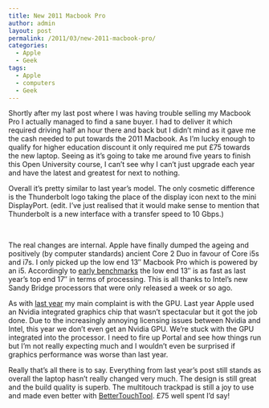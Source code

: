 ```yaml
---
title: New 2011 Macbook Pro
author: admin
layout: post
permalink: /2011/03/new-2011-macbook-pro/
categories:
  - Apple
  - Geek
tags:
  - Apple
  - computers
  - Geek
---
```

Shortly after my last post where I was having trouble selling my Macbook Pro I actually managed to find a sane buyer. I had to deliver it which required driving half an hour there and back but I didn&#8217;t mind as it gave me the cash needed to put towards the 2011 Macbook. As I&#8217;m lucky enough to qualify for higher education discount it only required me put £75 towards the new laptop. Seeing as it&#8217;s going to take me around five years to finish this Open University course, I can&#8217;t see why I can&#8217;t just upgrade each year and have the latest and greatest for next to nothing.

Overall it&#8217;s pretty similar to last year&#8217;s model. The only cosmetic difference is the Thunderbolt logo taking the place of the display icon next to the mini DisplayPort. (edit. I&#8217;ve just realised that it would make sense to mention that Thunderbolt is a new interface with a transfer speed to 10 Gbps.)

&nbsp;

The real changes are internal. Apple have finally dumped the ageing and positively (by computer standards) ancient Core 2 Duo in favour of Core i5s and i7s. I only picked up the low end 13&#8243; Macbook Pro which is powered by an i5. Accordingly to <a title="Macbook Pro benchmarks" href="http://www.macrumors.com/2011/02/25/new-macbook-pro-benchmarks-show-massive-improvement/" target="_blank">early benchmarks</a> the low end 13&#8243; is as fast as last year&#8217;s top end 17&#8243; in terms of processing. This is all thanks to Intel&#8217;s new Sandy Bridge processors that were only released a week or so ago.

As with <a href="http://louishoughton.com/geek/macbook-pro/" target="_blank">last year</a> my main complaint is with the GPU. Last year Apple used an Nvidia integrated graphics chip that wasn&#8217;t spectacular but it got the job done. Due to the increasingly annoying licensing issues between Nvidia and Intel, this year we don&#8217;t even get an Nvidia GPU. We&#8217;re stuck with the GPU integrated into the processor. I need to fire up Portal and see how things run but I&#8217;m not really expecting much and I wouldn&#8217;t even be surprised if graphics performance was worse than last year.

Really that&#8217;s all there is to say. Everything from last year&#8217;s post still stands as overall the laptop hasn&#8217;t really changed very much. The design is still great and the build quality is superb. The multitouch trackpad is still a joy to use and made even better with <a href="http://blog.boastr.net/?page_id=1722" target="_blank">BetterTouchTool</a>. £75 well spent I&#8217;d say!